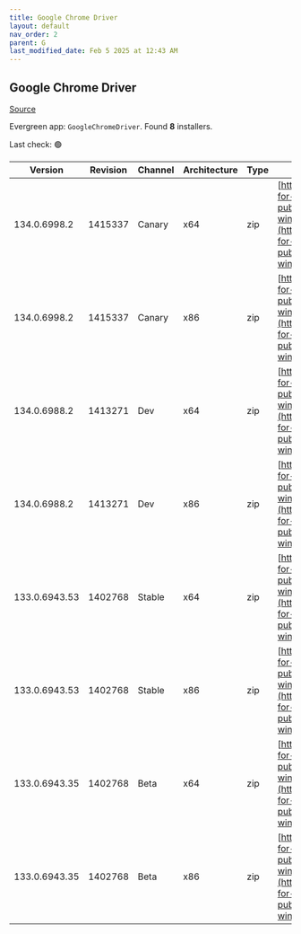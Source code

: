 ```yaml
---
title: Google Chrome Driver
layout: default
nav_order: 2
parent: G
last_modified_date: Feb 5 2025 at 12:43 AM
---
```


## Google Chrome Driver

[Source](https://googlechromelabs.github.io/chrome-for-testing/)

Evergreen app: `GoogleChromeDriver`. Found **8** installers.

Last check: 🟢

| Version       | Revision | Channel | Architecture | Type | URI                                                                                                                                                                                                        |
| ------------- | -------- | ------- | ------------ | ---- | ---------------------------------------------------------------------------------------------------------------------------------------------------------------------------------------------------------- |
| 134.0.6998.2  | 1415337  | Canary  | x64          | zip  | [https://storage.googleapis.com/chrome-for-testing-public/134.0.6998.2/win64/chromedriver-win64.zip](https://storage.googleapis.com/chrome-for-testing-public/134.0.6998.2/win64/chromedriver-win64.zip)   |
| 134.0.6998.2  | 1415337  | Canary  | x86          | zip  | [https://storage.googleapis.com/chrome-for-testing-public/134.0.6998.2/win32/chromedriver-win32.zip](https://storage.googleapis.com/chrome-for-testing-public/134.0.6998.2/win32/chromedriver-win32.zip)   |
| 134.0.6988.2  | 1413271  | Dev     | x64          | zip  | [https://storage.googleapis.com/chrome-for-testing-public/134.0.6988.2/win64/chromedriver-win64.zip](https://storage.googleapis.com/chrome-for-testing-public/134.0.6988.2/win64/chromedriver-win64.zip)   |
| 134.0.6988.2  | 1413271  | Dev     | x86          | zip  | [https://storage.googleapis.com/chrome-for-testing-public/134.0.6988.2/win32/chromedriver-win32.zip](https://storage.googleapis.com/chrome-for-testing-public/134.0.6988.2/win32/chromedriver-win32.zip)   |
| 133.0.6943.53 | 1402768  | Stable  | x64          | zip  | [https://storage.googleapis.com/chrome-for-testing-public/133.0.6943.53/win64/chromedriver-win64.zip](https://storage.googleapis.com/chrome-for-testing-public/133.0.6943.53/win64/chromedriver-win64.zip) |
| 133.0.6943.53 | 1402768  | Stable  | x86          | zip  | [https://storage.googleapis.com/chrome-for-testing-public/133.0.6943.53/win32/chromedriver-win32.zip](https://storage.googleapis.com/chrome-for-testing-public/133.0.6943.53/win32/chromedriver-win32.zip) |
| 133.0.6943.35 | 1402768  | Beta    | x64          | zip  | [https://storage.googleapis.com/chrome-for-testing-public/133.0.6943.35/win64/chromedriver-win64.zip](https://storage.googleapis.com/chrome-for-testing-public/133.0.6943.35/win64/chromedriver-win64.zip) |
| 133.0.6943.35 | 1402768  | Beta    | x86          | zip  | [https://storage.googleapis.com/chrome-for-testing-public/133.0.6943.35/win32/chromedriver-win32.zip](https://storage.googleapis.com/chrome-for-testing-public/133.0.6943.35/win32/chromedriver-win32.zip) |
